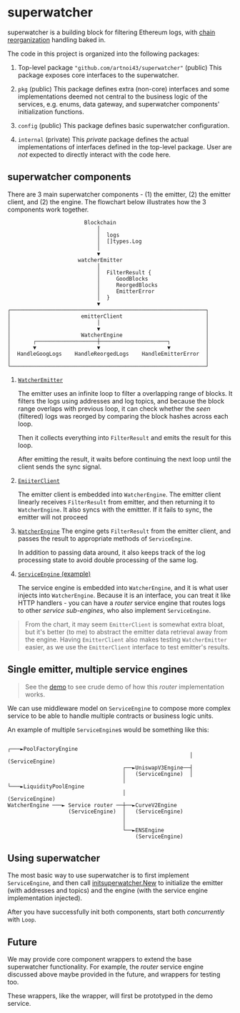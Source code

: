 # superwatcher

superwatcher is a building block for filtering Ethereum logs,
with [chain reorganization](https://www.alchemy.com/overviews/what-is-a-reorg) handling baked in.

The code in this project is organized into the following packages:

1. Top-level package `"github.com/artnoi43/superwatcher"` (public)
    This package exposes core interfaces to the superwatcher.

2. `pkg` (public)
    This package defines extra (non-core) interfaces and some implementations
    deemed not central to the business logic of the services, e.g. enums, data gateway,
    and superwatcher components' initialization functions.

3. `config` (public)
    This package defines basic superwatcher configuration.

4. `internal` (private)
    This _private_ package defines the actual implementations of interfaces defined in
    the top-level package. User are _not_ expected to directly interact with the code here.

## superwatcher components

There are 3 main superwatcher components - (1) the emitter, (2) the emitter client,
and (2) the engine. The flowchart below illustrates how the 3 components work together.

                            Blockchain
                                │
                                │  logs
                                │  []types.Log
                                │
                                ▼
                          watcherEmitter
                                │
                                │  FilterResult {
                                │     GoodBlocks
                                │     ReorgedBlocks
                                │     EmitterError
                                │  }
                                ▼
    ┌─────────────────────────────────────────────────────────────┐
    │                      emitterClient                          │
    │                           │                                 │
    │                           ▼                                 │
    │                      WatcherEngine                          │
    │       ┌───────────────────┼─────────────────────┐           │
    │       ▼                   ▼                     ▼           │
    │  HandleGoogLogs    HandleReorgedLogs    HandleEmitterError  │
    │                                                             │
    └─────────────────────────────────────────────────────────────┘

1. [`WatcherEmitter`](./internal/emitter/)

    The emitter uses an infinite loop to filter a overlapping range of blocks.
    It filters the logs using addresses and log topics, and because the block range
    overlaps with previous loop, it can check whether the _seen_ (filtered) logs was
    reorged by comparing the block hashes across each loop.

    Then it collects everything into `FilterResult` and emits the result for this loop.

    After emitting the result, it waits before continuing the next loop
    until the client sends the sync signal.

2. [`EmiiterClient`](./internal/emitterclient/)

    The emitter client is embedded into `WatcherEngine`. The emitter client linearly receives `FilterResult` from emitter, and then returning it to `WatcherEngine`. It also syncs with the emittter. If it fails to sync, the emitter will not proceed

3. [`WatcherEngine`](./internal/engine/)
    The engine gets `FilterResult` from the emitter client, and passes the result to appropriate methods of `ServiceEngine`.

    In addition to passing data around, it also keeps track of the log processing state to avoid double processing of the same log.

4. [`ServiceEngine` (example)](./superwatcher-demo/internal/domain/usecase/subengines/uniswapv3factoryengine/)

    The service engine is embedded into `WatcherEngine`, and it is what user injects into `WatcherEngine`. Because it is an interface, you can treat it like HTTP handlers - you can have a _router_ service engine that routes logs to other _service sub-engines_, who also implement `ServiceEngine`.

> From the chart, it may seem `EmitterClient` is somewhat extra bloat, but
> it's better (to me) to abstract the emitter data retrieval away from the engine.
> Having `EmitterClient` also makes testing `WatcherEmitter` easier, as we use the `EmitterClient`
> interface to test emitter's results.

## Single emitter, multiple service engines

> See the [demo](./superwatcher-demo/) to see crude demo of how this _router_ implementation works.

We can use middleware model on `ServiceEngine` to compose more complex service to be able to handle
multiple contracts or business logic units.

An example of multiple `ServiceEngine`s would be something like this:

                                                             ┌───►PoolFactoryEngine
                                                             │    (ServiceEngine)
                                        ┌──►UniswapV3Engine──┤
                                        │   (ServiceEngine)  │
                                        │                    └───►LiquidityPoolEngine
                                        │                         (ServiceEngine)
    WatcherEngine ───► Service router ──┼──►CurveV2Engine
                       (ServiceEngine)  │   (ServiceEngine)
                                        │
                                        │
                                        └──►ENSEngine
                                            (ServiceEngine)

## Using superwatcher

The most basic way to use superwatcher is to first implement `ServiceEngine`,
and then call [initsuperwatcher.New](./pkg/initsuperwatcher/initsuperwatcher.go) to
initialize the emitter (with addresses and topics) and the engine (with the service
engine implementation injected).

After you have successfully init both components, start both _concurrently_ with `Loop`.

## Future

We may provide core component wrappers to extend the base superwatcher functionality.
For example, the _router_ service engine discussed above maybe provided in the future,
and wrappers for testing too.

These wrappers, like the wrapper, will first be prototyped in the demo service.
